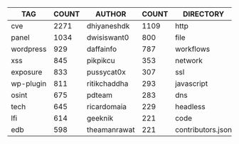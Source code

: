 |    TAG    | COUNT |    AUTHOR    | COUNT |     DIRECTORY     | COUNT | SEVERITY | COUNT | TYPE | COUNT |
|-----------|-------|--------------|-------|-------------------|-------|----------|-------|------|-------|
| cve       |  2271 | dhiyaneshdk  |  1109 | http              |  6856 | info     |  3326 | file |   312 |
| panel     |  1034 | dwisiswant0  |   800 | file              |   312 | high     |  1439 | dns  |    18 |
| wordpress |   929 | daffainfo    |   787 | workflows         |   191 | medium   |  1429 |      |       |
| xss       |   845 | pikpikcu     |   353 | network           |   133 | critical |   906 |      |       |
| exposure  |   833 | pussycat0x   |   307 | ssl               |    27 | low      |   245 |      |       |
| wp-plugin |   811 | ritikchaddha |   293 | javascript        |    20 | unknown  |    32 |      |       |
| osint     |   675 | pdteam       |   283 | dns               |    17 |          |       |      |       |
| tech      |   645 | ricardomaia  |   229 | headless          |    10 |          |       |      |       |
| lfi       |   614 | geeknik      |   221 | code              |     2 |          |       |      |       |
| edb       |   598 | theamanrawat |   221 | contributors.json |     1 |          |       |      |       |

